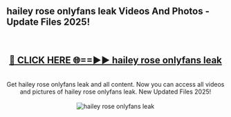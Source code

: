 <h2>hailey rose onlyfans leak Videos And Photos - Update Files 2025!</h2>
<br>
<div align="center">
<h2><a href="https://top-ai-tools.click/QrbHav" rel="nofollow">🔴 CLICK HERE 🌐==►► hailey rose onlyfans leak</a></h2>
<br>
Get hailey rose onlyfans leak and all content. Now you can access all videos and pictures of hailey rose onlyfans leak. New Updated Files 2025!
<br>
<br>
<a href="https://top-ai-tools.click/QrbHav" rel="nofollow" data-target="animated-image.originalLink"><img src="https://i.ibb.co.com/WyWwxjT/player-gif2.gif" alt="hailey rose onlyfans leak" style="max-width: 100%; display: inline-block;" data-target="animated-image.originalImage"></a>
</div>
<br>